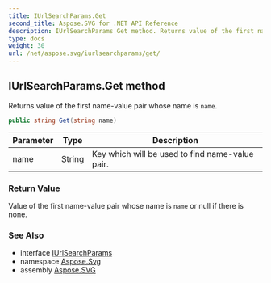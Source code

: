 ```yaml
---
title: IUrlSearchParams.Get
second_title: Aspose.SVG for .NET API Reference
description: IUrlSearchParams Get method. Returns value of the first name-value pair whose name is name
type: docs
weight: 30
url: /net/aspose.svg/iurlsearchparams/get/
---
```

## IUrlSearchParams.Get method

Returns value of the first name-value pair whose name is `name`.

```csharp
public string Get(string name)
```

| Parameter | Type | Description |
| --- | --- | --- |
| name | String | Key which will be used to find name-value pair. |

### Return Value

Value of the first name-value pair whose name is `name` or null if there is none.

### See Also

* interface [IUrlSearchParams](../)
* namespace [Aspose.Svg](../../../aspose.svg/)
* assembly [Aspose.SVG](../../../)
